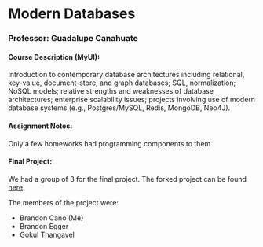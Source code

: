 # Modern Databases

### Professor: Guadalupe Canahuate

#### Course Description (MyUI):
Introduction to contemporary database architectures including relational, key-value, document-store, and graph databases; SQL, normalization; NoSQL models; relative strengths and weaknesses of database architectures; enterprise scalability issues; projects involving use of modern database systems (e.g., Postgres/MySQL, Redis, MongoDB, Neo4J).

#### Assignment Notes:
Only a few homeworks had programming components to them

#### Final Project:
We had a group of 3 for the final project. The forked project can be found [here](https://github.com/bmcano/song-recommendations).

The members of the project were:
- Brandon Cano (Me)
- Brandon Egger
- Gokul Thangavel